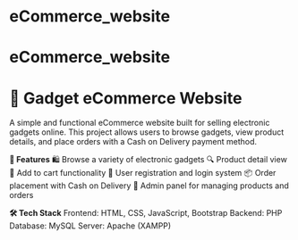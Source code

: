 ﻿# eCommerce_website
# eCommerce_website
# 📱 Gadget eCommerce Website
A simple and functional eCommerce website built for selling electronic gadgets online. This project allows users to browse gadgets, view product details, and place orders with a Cash on Delivery payment method.

**🚀 Features**
🛍️ Browse a variety of electronic gadgets
🔍 Product detail view
🛒 Add to cart functionality
👤 User registration and login system
📦 Order placement with Cash on Delivery
📄 Admin panel for managing products and orders


**🛠️ Tech Stack**
Frontend: HTML, CSS, JavaScript, Bootstrap
Backend: PHP
Database: MySQL
Server: Apache (XAMPP)
